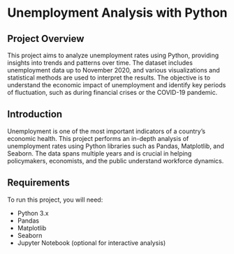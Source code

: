 
# Unemployment Analysis with Python

## Project Overview

This project aims to analyze unemployment rates using Python, providing insights into trends and patterns over time. The dataset includes unemployment data up to November 2020, and various visualizations and statistical methods are used to interpret the results. The objective is to understand the economic impact of unemployment and identify key periods of fluctuation, such as during financial crises or the COVID-19 pandemic.

## Introduction

Unemployment is one of the most important indicators of a country’s economic health. This project performs an in-depth analysis of unemployment rates using Python libraries such as Pandas, Matplotlib, and Seaborn. The data spans multiple years and is crucial in helping policymakers, economists, and the public understand workforce dynamics.

## Requirements

To run this project, you will need:

- Python 3.x
- Pandas
- Matplotlib
- Seaborn
- Jupyter Notebook (optional for interactive analysis)

